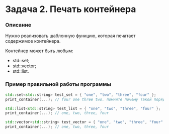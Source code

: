 # Задача 2. Печать контейнера

### Описание
Нужно реализовать шаблонную функцию, которая печатает содержимое контейнера.

Контейнер может быть любым: 
- std::set;
- std::vector;
- std::list.

### Пример правильной работы программы

```C++
std::set<std::string> test_set = { "one", "two", "three", "four" };
print_container(...); // four one three two. помните почему такой порядок? :)

std::list<std::string> test_list = { "one", "two", "three", "four" };
print_container(...); // one, two, three, four

std::vector<std::string> test_vector = { "one", "two", "three", "four" };
print_container(...); // one, two, three, four
```
